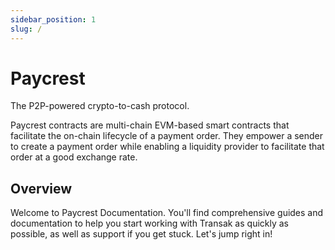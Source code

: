 ```yaml
---
sidebar_position: 1
slug: /
---
```


# Paycrest

The P2P-powered crypto-to-cash protocol.

Paycrest contracts are multi-chain EVM-based smart contracts that facilitate the on-chain lifecycle of a payment order. They empower a sender to create a payment order while enabling a liquidity provider to facilitate that order at a good exchange rate.

## Overview

Welcome to Paycrest Documentation. You'll find comprehensive guides and documentation to help you start working with Transak as quickly as possible, as well as support if you get stuck. Let's jump right in!

